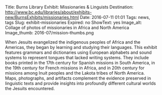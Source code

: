 Title: Burns Library Exhibit: Missionaries & Linguists
Destination: http://www.bc.edu/libraries/about/exhibits-new/BurnsExhibits/missionaries.html
Date: 2016-07-11 01:01 
Tags: news, tags 
Slug: exhibit-missionaries
Expired: no
ShowText: yes
Image_alt: Collage of photos of missionaries in Africa and North America
Image_thumb: 2016-07/mission-thumbs.png

When Jesuits evangelized the indigenous peoples of Africa and the Americas, they began by learning and studying their languages. This exhibit features grammars and dictionaries using European alphabets and sound systems to represent tongues that lacked writing systems. They include books printed in the 17th century for Spanish missions in South America, in the 19th century for French missions in Africa, and in 20th century for missions among Inuit peoples and the Lakota tribes of North America. Maps, photographs, and artifacts complement the evidence preserved in linguistic texts and provide insights into profoundly different cultural worlds the Jesuits encountered.